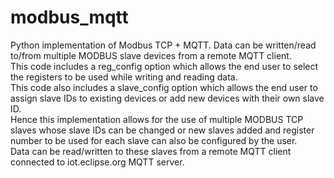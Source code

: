 # modbus_mqtt
Python implementation of Modbus TCP + MQTT. Data can be written/read to/from multiple MODBUS slave devices from a remote MQTT client. <br />
This code includes a reg_config option which allows the end user to select the registers to be used while writing and reading data. <br />
This code also includes a slave_config option which allows the end user to assign slave IDs to existing devices or add new devices with their own slave ID. <br />
Hence this implementation allows for the use of multiple MODBUS TCP slaves whose slave IDs can be changed or new slaves added and register number to be used  for each slave can also be configured by the user. <br />
Data can be read/written to these slaves from a remote MQTT client connected to iot.eclipse.org MQTT server. <br />
